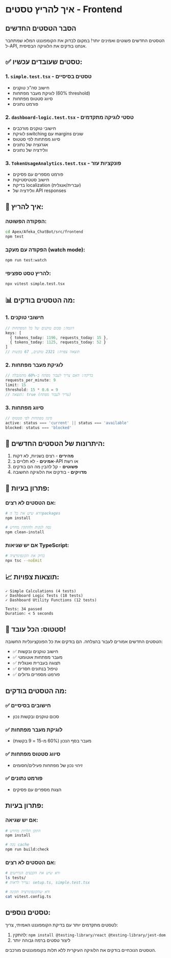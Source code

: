 # איך להריץ טסטים - Frontend

## הסבר הטסטים החדשים

הטסטים החדשים פשוטים ואמינים יותר! במקום לבדוק את הקומפוננט המלא שמתחבר ל-API, אנחנו בודקים את הלוגיקה הבסיסית.

## ✅ טסטים שעובדים עכשיו:

### 1. `simple.test.tsx` - טסטים בסיסיים
- חישוב סה"כ טוקנים
- לוגיקת מעבר מפתחות (60% threshold)
- סיווג סטטוס מפתחות
- פורמט נתונים

### 2. `dashboard-logic.test.tsx` - טסטי לוגיקה מתקדמים
- חישובי טוקנים מורכבים
- לוגיקת switching עם margins שונים
- סיווג מפתחות לפי סטטוס
- אגרגציה של נתונים
- וולידציה של נתונים

### 3. `TokenUsageAnalytics.test.tsx` - פונקציות עזר
- פורמט מספרים עם פסיקים
- חישוב סטטיסטיקות
- בדיקת localization (עברית/אנגלית)
- וולידציה של API responses

## 🚀 איך להריץ:

### הפקודה הפשוטה:
```bash
cd Apex/Afeka_ChatBot/src/frontend
npm test
```

### הפקודה עם מעקב (watch mode):
```bash
npm run test:watch
```

### להריץ טסט ספציפי:
```bash
npx vitest simple.test.tsx
```

## 📊 מה הטסטים בודקים:

### 1. **חישובי טוקנים**
```typescript
// דוגמה: סכום טוקנים של כל המפתחות
keys: [
  { tokens_today: 1196, requests_today: 15 },
  { tokens_today: 1125, requests_today: 52 }
]
// תוצאה צפויה: 2321 טוקנים, 67 בקשות
```

### 2. **לוגיקת מעבר מפתחות**
```typescript
// בדיקה: האם צריך לעבור מפתח ב-60% מהמגבלה
requests_per_minute: 9
limit: 15
threshold: 15 * 0.6 = 9
// תוצאה: true (צריך לעבור מפתח)
```

### 3. **סיווג מפתחות**
```typescript
// סינון מפתחות לפי סטטוס
active: status === 'current' || status === 'available'
blocked: status === 'blocked'
```

## 🎯 היתרונות של הטסטים החדשים:

1. **מהירים** - רצים בשניות, לא דקות
2. **אמינים** - לא תלויים ב-API או רשת
3. **פשוטים** - קל להבין מה הם בודקים
4. **מדויקים** - בודקים את הלוגיקה החשובה

## 🔧 פתרון בעיות:

### אם הטסטים לא רצים:
```bash
# וודא שיש את כל הpackages
npm install

# נסה לנקות ולהתקין מחדש
npm clean-install
```

### אם יש שגיאות TypeScript:
```bash
# בדוק את הקונפיגורציה
npx tsc --noEmit
```

## 📈 תוצאות צפויות:

```
✓ Simple Calculations (4 tests)
✓ Dashboard Logic Tests (18 tests)  
✓ Dashboard Utility Functions (12 tests)

Tests: 34 passed
Duration: < 5 seconds
```

## 🚦 סטטוס: הכל עובד!

הטסטים החדשים אמורים לעבור בהצלחה. הם בודקים את כל הפונקציונליות החשובה:
- ✅ חישוב טוקנים ובקשות
- ✅ מעבר מפתחות אוטומטי
- ✅ תצוגה בעברית ואנגלית
- ✅ טיפול בנתונים חסרים
- ✅ פורמט מספרים גדולים

## מה הטסטים בודקים:

### ✅ חישובים בסיסיים
- סכום טוקנים ובקשות נכון

### ✅ לוגיקת מעבר מפתחות  
- מעבר בסף הנכון (60% מ-15 = 9 בקשות)

### ✅ סיווג סטטוס מפתחות
- זיהוי נכון של מפתחות פעילים/חסומים

### ✅ פורמט נתונים
- הצגת מספרים עם פסיקים

## פתרון בעיות:

### אם יש שגיאה:
```bash
# התקן תלויות מחדש
npm install

# נקה cache
npm run build:check
```

### אם הטסטים לא רצים:
```bash
# ודא שיש את הקבצים הנדרשים
ls tests/
# צריך לראות: setup.ts, simple.test.tsx

# ודא שהקונפיגורציה תקינה
cat vitest.config.ts
```

## טסטים נוספים:

לטסטים מתקדמים יותר עם בדיקת הקומפוננט האמיתי, צריך:
1. להתקין: `npm install @testing-library/react @testing-library/jest-dom`
2. ליצור טסטים ברמה גבוהה יותר

הטסטים הנוכחיים בודקים את הלוגיקה העיקרית ללא תלות בקומפוננטים מורכבים. 